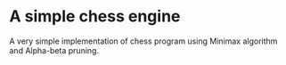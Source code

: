 # A simple chess engine
A very simple implementation of chess program using Minimax algorithm and Alpha-beta pruning.


